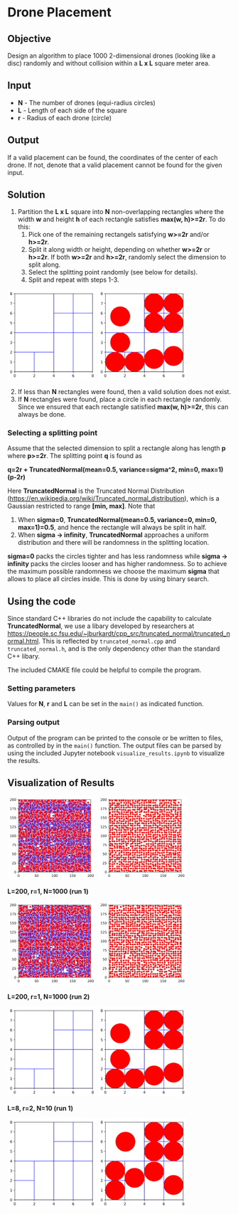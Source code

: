 # Drone Placement

## Objective

Design an algorithm to place 1000 2-dimensional drones (looking like a disc) randomly and without collision within a **L x L** square meter area.

## Input
- **N** - The number of drones (equi-radius circles)
- **L** - Length of each side of the square
- **r** - Radius of each drone (circle)

## Output

If a valid placement can be found, the coordinates of the center of each drone.  If not, denote that a valid placement cannot be found for the given input.

## Solution

1. Partition the **L x L** square into **N** non-overlapping rectangles where the width **w** and height **h** of each rectangle satisfies **max(w, h)>=2r**. To do this:
	1. Pick one of the remaining rectangels satisfying **w>=2r** and/or **h>=2r**.
	1. Split it along width or height, depending on whether **w>=2r** or **h>=2r**. If both **w>=2r** and **h>=2r**, randomly select the dimension to split along.
	1. Select the splitting point randomly (see below for details).
	1. Split and repeat with steps 1-3.
	
<img src="https://github.com/samurdhilbk/Drone-Placement/raw/master/plots/grid_only.png" width="200"> <img src="https://github.com/samurdhilbk/Drone-Placement/raw/master/plots/grid_plus_circles.png" width="200">

2. If less than **N** rectangles were found, then a valid solution does not exist.
3. If **N** rectangles were found, place a circle in each rectangle randomly. Since we ensured that each rectangle satisfied **max(w, h)>=2r**, this can always be done.

### Selecting a splitting point

Assume that the selected dimension to split a rectangle along has length **p** where **p>=2r**. The splitting point **q** is found as

**q=2r + TruncatedNormal(mean=0.5, variance=sigma^2, min=0, max=1) (p-2r)**

Here **TruncatedNormal** is the Truncated Normal Distribution (https://en.wikipedia.org/wiki/Truncated_normal_distribution), which is a Gaussian restricted to range **[min, max]**. Note that

1. When **sigma=0**, **TruncatedNormal(mean=0.5, variance=0, min=0, max=1)=0.5**, and hence the rectangle will always be split in half.
2. When **sigma -> infinity**, **TruncatedNormal** approaches a uniform distribution and there will be randomness in the splitting location.

**sigma=0** packs the circles tighter and has less randomness while **sigma -> infinity** packs the circles looser and has higher randomness. So to achieve the maximum possible randomness we choose the maximum **sigma** that allows to place all circles inside. This is done by using binary search.

## Using the code

Since standard C++ libraries do not include the capability to calculate **TruncatedNormal**, we use a libary developed by researchers at https://people.sc.fsu.edu/~jburkardt/cpp_src/truncated_normal/truncated_normal.html. This is reflected by `truncated_normal.cpp` and `truncated_normal.h`, and is the only dependency other than the standard  C++ libary.

The included CMAKE file could be helpful to compile the program.

### Setting parameters

Values for **N**,  **r** and **L** can be set in the `main()` as indicated function. 

### Parsing output

Output of the program can be printed to the console or be written to files, as controlled by in the `main()` function. The output files can be parsed by using the included Jupyter notebook `visualize_results.ipynb` to visualize the results.

## Visualization of Results



<img src="https://github.com/samurdhilbk/Drone-Placement/raw/master/plots/grid_plus_circles_200.png" width="200"> <img src="https://github.com/samurdhilbk/Drone-Placement/raw/master/plots/circles_only_200.png" width="200">

**L=200, r=1, N=1000 (run 1)**

<img src="https://github.com/samurdhilbk/Drone-Placement/raw/master/plots/grid_plus_circles_200_1.png" width="200"> <img src="https://github.com/samurdhilbk/Drone-Placement/raw/master/plots/circles_only_200_1.png" width="200">

**L=200, r=1, N=1000 (run 2)**

<img src="https://github.com/samurdhilbk/Drone-Placement/raw/master/plots/grid_only.png" width="200"> <img src="https://github.com/samurdhilbk/Drone-Placement/raw/master/plots/grid_plus_circles.png" width="200">

**L=8, r=2, N=10 (run 1)**

<img src="https://github.com/samurdhilbk/Drone-Placement/raw/master/plots/grid_only_1.png" width="200"> <img src="https://github.com/samurdhilbk/Drone-Placement/raw/master/plots/grid_plus_circles_1.png" width="200">
